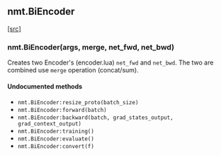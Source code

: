 <a name="nmt.BiEncoder.dok"></a>


## nmt.BiEncoder ##


<a class="entityLink" href="https://github.com/opennmt/opennmt/blob/4c0bcf611742747cff93bca11bed1ae0ffc5e078/lib/biencoder.lua#L46">[src]</a>
<a name="nmt.BiEncoder"></a>


### nmt.BiEncoder(args, merge, net_fwd, net_bwd) ###

 Creates two Encoder's (encoder.lua) `net_fwd` and `net_bwd`.
  The two are combined use `merge` operation (concat/sum).



#### Undocumented methods ####

<a name="nmt.BiEncoder:resize_proto"></a>
 * `nmt.BiEncoder:resize_proto(batch_size)`
<a name="nmt.BiEncoder:forward"></a>
 * `nmt.BiEncoder:forward(batch)`
<a name="nmt.BiEncoder:backward"></a>
 * `nmt.BiEncoder:backward(batch, grad_states_output, grad_context_output)`
<a name="nmt.BiEncoder:training"></a>
 * `nmt.BiEncoder:training()`
<a name="nmt.BiEncoder:evaluate"></a>
 * `nmt.BiEncoder:evaluate()`
<a name="nmt.BiEncoder:convert"></a>
 * `nmt.BiEncoder:convert(f)`
